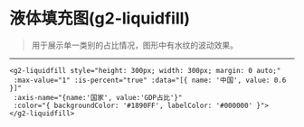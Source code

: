 # 液体填充图(g2-liquidfill)
>用于展示单一类别的占比情况，图形中有水纹的波动效果。
------
```vue
<g2-liquidfill style="height: 300px; width: 300px; margin: 0 auto;"
 :max-value="1" :is-percent="true" :data="[{ name: '中国', value: 0.6 }]"
 :axis-name="{name:'国家', value:'GDP占比'}"
 :color="{ backgroundColor: '#1890FF', labelColor: '#000000' }">
</g2-liquidfill>
```
<g2-liquidfill style="height: 300px; width: 300px; margin: 0 auto;" :max-value="1" :is-percent="true" :data="[{ name: '中国', value: 0.6 }]"
    :axis-name="{name:'国家', value:'GDP占比'}" :color="{ backgroundColor: '#1890FF', labelColor: '#000000' }"></g2-liquidfill>